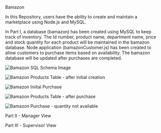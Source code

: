 Bamazon

In this Repository, users have the ability to create and maintain a marketplace using Node.js and MySQL.

In Part I, a database (bamazon) has been created using MySQL to keep track of inventory.  The Id number, product name, department name, price and stock quantity for each product will be maintained in the bamazon database.  Node application (bamazonCustomer.js) has been created to allow customers to purchase items based on availability.  The bamazon database will be updated after purchases are completed.

![Bamazon SQL Schema Image](schema.png)

![Bamazon Products Table - after initial creation](tableBefore.png)

![Bamazon Iniital Purchase](initialPurchase.png)

![Bamazon Products Table - after purchase](tableAfter.png)

![Bamazon Purchase - quantity not available](purchaseError.png)

Part II - Manager View

Part III - Supervisor View
